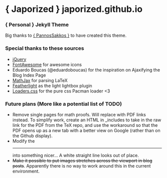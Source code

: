 # { Japorized } japorized.github.io
### { Personal } Jekyll Theme

Big thanks to [{ PannosSakkos }](https://github.com/PanosSakkos/personal-jekyll-theme) to have created this theme.

### Special thanks to these sources
* [jQuery](http://jquery.com)
* [FontAwesome](http://fontawesome.io) for awesome icons
* Eduardo Boucas (@eduardoboucas) for the inspiration on Ajaxifying the Blog Index Page
* [MathJax](https://www.mathjax.org/) for parsing LaTeX
* [Featherlight](http://noelboss.github.io/featherlight/) as the light lightbox plugin
* [Loaders.css](https://connoratherton.com/loaders) for the pure css Pacman loader <3

### Future plans (More like a potential list of TODO)
* Remove single pages for math proofs. Will replace with PDF links instead. To simplify work, create an HTML in _includes to take in the raw link for the PDF from the TeX repo, and use the workaround so that the PDF opens up as a new tab with a better view on Google (rather than on the Github display).
* Modify the <hr> into something nicer... A white straight line looks out of place.
* <strike>Make it possible to put images stretches across the viewport in blog posts</strike>. Apparently there is no way to work around this in the current environment.